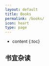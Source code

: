 ```yaml
---
layout: default
title: Books
permalink: /books/
icon: heart
type: page
---
```


* content
{:toc}

## 书宜杂读
